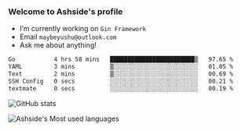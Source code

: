 ### Welcome to Ashside's profile

- I’m currently working on `Gin Framework`
- Email `maybeyushu@outlook.com`
- Ask me about anything!

<!--START_SECTION:waka-->

```txt
Go           4 hrs 58 mins   ████████████████████████▒   97.65 %
YAML         3 mins          ▒░░░░░░░░░░░░░░░░░░░░░░░░   01.05 %
Text         2 mins          ▒░░░░░░░░░░░░░░░░░░░░░░░░   00.69 %
SSH Config   0 secs          ░░░░░░░░░░░░░░░░░░░░░░░░░   00.21 %
textmate     0 secs          ░░░░░░░░░░░░░░░░░░░░░░░░░   00.19 %
```

<!--END_SECTION:waka-->

![GitHub stats](https://github-readme-stats.vercel.app/api?username=Ashside)

![Ashside's Most used languages](https://github-readme-stats.vercel.app/api/top-langs/?username=Ashside&layout=compact&hide_border=true&langs_count=10)


